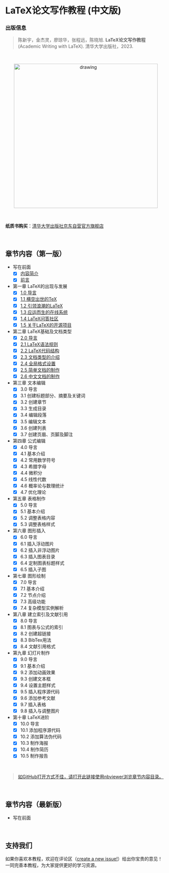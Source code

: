 # LaTeX论文写作教程 (中文版)


### 出版信息

> 陈新宇，金杰灵，廖琼华，张程远，陈晓旭. **LaTeX论文写作教程** (Academic Writing with LaTeX). 清华大学出版社，2023.

<br>

<p align="center">
<a href="https://github.com/xinychen/latex-cookbook/blob/main/cover.png">
<img src="cover.png" alt="drawing" width="450" align="middle"/>
</a>
</p>

<br>

**纸质书购买**：[清华大学出版社京东自营官方旗舰店](https://item.jd.com/14204878.html)

<br>

## 章节内容（第一版）

- 写在前面
  - [x] [内容简介](https://nbviewer.org/github/xinychen/latex-cookbook/blob/main/version-1/chapter-0/intro.ipynb)
  - [x] [前言](https://nbviewer.org/github/xinychen/latex-cookbook/blob/main/version-1/chapter-0/preface.ipynb)
- 第一章 LaTeX的出现与发展
  - [x] [1.0 导言](https://nbviewer.jupyter.org/github/xinychen/latex-cookbook/blob/main/version-1/chapter-1/section0.ipynb)
  - [x] [1.1 横空出世的TeX](https://nbviewer.jupyter.org/github/xinychen/latex-cookbook/blob/main/version-1/chapter-1/section1.ipynb)
  - [x] [1.2 引领浪潮的LaTeX](https://nbviewer.jupyter.org/github/xinychen/latex-cookbook/blob/main/version-1/chapter-1/section2.ipynb)
  - [x] [1.3 应运而生的在线系统](https://nbviewer.jupyter.org/github/xinychen/latex-cookbook/blob/main/version-1/chapter-1/section3.ipynb)
  - [x] [1.4 LaTeX问答社区](https://nbviewer.jupyter.org/github/xinychen/latex-cookbook/blob/main/version-1/chapter-1/section4.ipynb)
  - [x] [1.5 关于LaTeX的开源项目](https://nbviewer.jupyter.org/github/xinychen/latex-cookbook/blob/main/version-1/chapter-1/section5.ipynb)
- 第二章 LaTeX基础及文档类型
  - [x] [2.0 导言](https://nbviewer.jupyter.org/github/xinychen/latex-cookbook/blob/main/version-1/chapter-2/section0.ipynb)
  - [x] [2.1 LaTeX语法规则](https://nbviewer.jupyter.org/github/xinychen/latex-cookbook/blob/main/version-1/chapter-2/section1.ipynb)
  - [x] [2.2 LaTeX代码结构](https://nbviewer.jupyter.org/github/xinychen/latex-cookbook/blob/main/version-1/chapter-2/section2.ipynb)
  - [x] [2.3 文档类型的介绍](https://nbviewer.jupyter.org/github/xinychen/latex-cookbook/blob/main/version-1/chapter-2/section3.ipynb)
  - [x] [2.4 全局格式设置](https://nbviewer.jupyter.org/github/xinychen/latex-cookbook/blob/main/version-1/chapter-2/section4.ipynb)
  - [x] [2.5 简单文档的制作](https://nbviewer.jupyter.org/github/xinychen/latex-cookbook/blob/main/version-1/chapter-2/section5.ipynb)
  - [x] [2.6 中文文档的制作](https://nbviewer.jupyter.org/github/xinychen/latex-cookbook/blob/main/version-1/chapter-2/section6.ipynb)
- 第三章 文本编辑
  - [x] 3.0 导言
  - [x] 3.1 创建标题部分、摘要及关键词
  - [x] 3.2 创建章节
  - [x] 3.3 生成目录
  - [x] 3.4 编辑段落
  - [x] 3.5 编辑文本
  - [x] 3.6 创建列表
  - [x] 3.7 创建页眉、页脚及脚注
- 第四章 公式编辑
  - [x] 4.0 导言
  - [x] 4.1 基本介绍
  - [x] 4.2 常用数学符号
  - [x] 4.3 希腊字母
  - [x] 4.4 微积分
  - [x] 4.5 线性代数
  - [x] 4.6 概率论与数理统计
  - [x] 4.7 优化理论
- 第五章 表格制作
  - [x] 5.0 导言
  - [x] 5.1 基本介绍
  - [x] 5.2 调整表格内容
  - [x] 5.3 调整表格样式
- 第六章 图形插入
  - [x] 6.0 导言
  - [x] 6.1 插入浮动图片
  - [x] 6.2 插入非浮动图片
  - [x] 6.3 插入图表目录
  - [x] 6.4 定制图表标题样式
  - [x] 6.5 插入子图
- 第七章 图形绘制
  - [x] 7.0 导言
  - [x] 7.1 基本介绍
  - [x] 7.2 节点介绍
  - [x] 7.3 高级功能
  - [x] 7.4 复杂模型实例解析
- 第八章 建立索引及文献引用
  - [x] 8.0 导言
  - [x] 8.1 图表与公式的索引
  - [x] 8.2 创建超链接
  - [x] 8.3 BibTex用法
  - [x] 8.4 文献引用格式
- 第九章 幻灯片制作
  - [x] 9.0 导言
  - [x] 9.1 基本介绍
  - [x] 9.2 添加动画效果
  - [x] 9.3 创建文本框
  - [x] 9.4 设置主题样式
  - [x] 9.5 插入程序源代码
  - [x] 9.6 添加参考文献
  - [x] 9.7 插入表格
  - [x] 9.8 插入与调整图片
- 第十章 LaTeX进阶
  - [x] 10.0 导言
  - [x] 10.1 添加程序源代码
  - [x] 10.2 添加算法伪代码
  - [x] 10.3 制作海报
  - [x] 10.4 制作简历
  - [x] 10.5 制作报告

<br>

> [如GitHub打开方式不佳，请打开此链接使用nbviewer浏览章节内容目录。](https://nbviewer.org/github/xinychen/latex-cookbook/blob/main/version-1/chapter-0/tableofcontents.ipynb)

<br>

## 章节内容（最新版）

- 写在前面

<br>

## 支持我们

如果你喜欢本教程，欢迎在评论区（[create a new issue!](https://github.com/xinychen/latex-cookbook/issues)）给出你宝贵的意见！一同完善本教程，为大家提供更好的学习资源。
